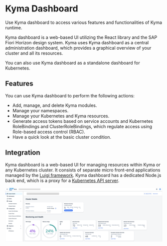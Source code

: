 # Kyma Dashboard

Use Kyma dashboard to access various features and functionalities of Kyma runtime.

Kyma dashboard is a web-based UI utilizing the React library and the SAP Fiori Horizon design system. Kyma uses Kyma dashboard as a central administration dashboard, which provides a graphical overview of your cluster and all its resources.

You can also use Kyma dashboard as a standalone dashboard for Kubernetes.

## Features

You can use Kyma dashboard to perform the following actions:

* Add, manage, and delete Kyma modules.
* Manage your namespaces.
* Manage your Kubernetes and Kyma resources.
* Generate access tokens based on service accounts and Kubernetes RoleBindings and ClusterRoleBindings, which regulate access using Role-based access control (RBAC).
* Have a quick look at the basic cluster condition.

## Integration

Kyma dashboard is a web-based UI for managing resources within Kyma or any Kubernetes cluster. It consists of separate micro front-end applications managed by the [Luigi framework](https://luigi-project.io/). Kyma dashboard has a dedicated Node.js back end, which is a proxy for a [Kubernetes API server](https://kubernetes.io/docs/concepts/overview/components/#kube-apiserver).

![Cluster overview](../../assets/dashboard.png)
